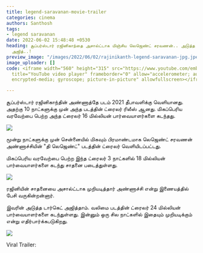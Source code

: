 ```yaml
---
title: legend-saravanan-movie-trailer
categories: cinema
authors: Santhosh
tags:
- legend saravanan
date: 2022-06-02 15:48:48 +0530
heading: சூப்பர்ஸ்டார் ரஜினிகாந்தை அசால்ட்டாக மிஞ்சிய லெஜெண்ட் சரவணன்.. அடுத்த டார்கெட்
  அஜித்..!
preview_image: "/images/2022/06/02/rajinikanth-legend-saravanan-jpg.jpeg"
image_uploader: []
code: <iframe width="560" height="315" src="https://www.youtube.com/embed/mvQK78iCxWY"
  title="YouTube video player" frameborder="0" allow="accelerometer; autoplay; clipboard-write;
  encrypted-media; gyroscope; picture-in-picture" allowfullscreen></iframe>

---
```

சூப்பர்ஸ்டார் ரஜினிகாந்தின் அண்ணாத்தே படம் 2021 தீபாவளிக்கு வெளியானது. அதற்கு 10 நாட்களுக்கு முன் அந்த படத்தின் ட்ரைலர் ரிலீஸ் ஆனது. மிகப்பெரிய வரவேற்பை பெற்ற அந்த ட்ரைலர் 16 மில்லியன் பார்வையாளர்களை கடந்தது.

![](/images/2022/06/02/legend-saravanan-2-jpg.jpeg)

மூன்று நாட்களுக்கு முன் சென்னையில் மிகவும் பிரமாண்டமாக லெஜெண்ட் சரவணன் அண்ணாச்சியின் "தி லெஜெண்ட்" படத்தின் ட்ரைலர் வெளியிடப்பட்டது.

மிகப்பெரிய வரவேற்பை பெற்ற இந்த ட்ரைலர் 3 நாட்களில் 18 மில்லியன் பார்வையாளர்களை கடந்து சாதனை படைத்துள்ளது.

![](/images/2022/06/02/legend-saravanan-1-jpg.jpeg)

ரஜினியின் சாதனையை அசால்ட்டாக முறியடித்தார் அண்ணாச்சி என்று இணையத்தில் பேசி வருகின்றன்னார்.

இவரின் அடுத்த டார்கெட் அஜித்தாம். வலிமை படத்தின் ட்ரைலர் 24 மில்லியன் பார்வையாளர்களை கடந்துள்ளது. இன்னும் ஒரு சில நாட்களில் இதையும் முறியடிக்கும் என்று எதிர்பார்க்கபடுகிறது.

![](/images/2022/06/02/legend-saravanan-3-jpg.jpeg)

Viral Trailer:
